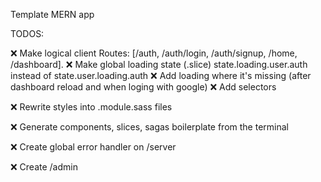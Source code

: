 Template MERN app

TODOS:

❌ Make logical client Routes: [/auth, /auth/login, /auth/signup, /home, /dashboard].
❌ Make global loading state (.slice) state.loading.user.auth instead of state.user.loading.auth
❌ Add loading where it's missing (after dashboard reload and when loging with google)
❌ Add selectors

❌ Rewrite styles into .module.sass files

❌ Generate components, slices, sagas boilerplate from the terminal

❌ Create global error handler on /server

❌ Create /admin



